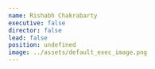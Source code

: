 ```yaml
---
name: Rishabh Chakrabarty
executive: false
director: false
lead: false
position: undefined
image: ../assets/default_exec_image.png
---
```

